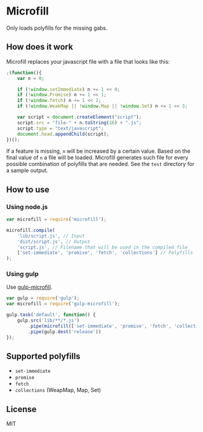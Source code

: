 Microfill
=========
Only loads polyfills for the missing gabs.

How does it work
----------------
Microfill replaces your javascript file with a file that looks like this:
```javascript
;(function(){
	var n = 0;

	if (!window.setImmediate) n += 1 << 0;
	if (!window.Promise) n += 1 << 1;
	if (!window.fetch) n += 1 << 2;
	if (!window.WeakMap || !window.Map || !window.Set) n += 1 << 3;

	var script = document.createElement("script");
	script.src = "file-" + n.toString(16) + ".js";
	script.type = "text/javascript";
	document.head.appendChild(script);
})();
```
If a feature is missing, `n` will be increased by a certain value. Based on the final value of `n` a file will be loaded.
Microfill generates such file for every possible combination of polyfills that are needed. See the `test` directory for a sample output.

How to use
----------
### Using node.js
```javascript
var microfill = require('microfill');

microfill.compile(
	'lib/script.js', // Input
	'dist/script.js', // Output
	'script.js', // Filename that will be used in the compiled file
	['set-immediate', 'promise', 'fetch', 'collections'] // Polyfills
);
```

### Using gulp
Use [gulp-microfill](https://github.com/ivogabe/gulp-microfill).
```javascript
var gulp = require('gulp');
var microfill = require('gulp-microfill');

gulp.task('default', function() {
	gulp.src('lib/**/*.js')
		.pipe(microfill(['set-immediate', 'promise', 'fetch', 'collection']))
		.pipe(gulp.dest('release'))
});
```

Supported polyfills
-------------------
- `set-immediate`
- `promise`
- `fetch`
- `collections` (WeapMap, Map, Set)

License
-------
MIT
